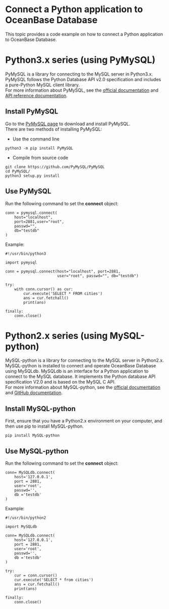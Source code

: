 # Connect a Python application to OceanBase Database

This topic provides a code example on how to connect a Python application to OceanBase Database.
<a name="QKBXQ"></a>
# Python3.x series (using PyMySQL)
PyMySQL is a library for connecting to the MySQL server in Python3.x.<br />PyMySQL follows the Python Database API v2.0 specification and includes a pure-Python MySQL client library.<br />For more information about PyMySQL, see the [official documentation](https://pypi.org/project/PyMySQL/) and [API reference documentation](https://pymysql.readthedocs.io/en/latest/modules/index.html).
<a name="GQEis"></a>
## Install PyMySQL
Go to the [PyMySQL page](https://github.com/PyMySQL/PyMySQL) to download and install PyMySQL.<br />There are two methods of installing PyMySQL:

- Use the command line
```
python3 -m pip install PyMySQL
```

- Compile from source code
```
git clone https://github.com/PyMySQL/PyMySQL
cd PyMySQL/
python3 setup.py install
```
<a name="PyMm4"></a>
## Use PyMySQL
Run the following command to set the **connect** object:
```
conn = pymysql.connect(
    host="localhost", 
    port=2881,user="root", 
    passwd="", 
    db="testdb"
)
```

Example:
```
#!/usr/bin/python3

import pymysql

conn = pymysql.connect(host="localhost", port=2881,
                       user="root", passwd="", db="testdb")

try:
    with conn.cursor() as cur:
        cur.execute('SELECT * FROM cities')
        ans = cur.fetchall()
        print(ans)

finally:
    conn.close()
```

<a name="G7r1R"></a>
# Python2.x series (using MySQL-python)
MySQL-python is a library for connecting to the MySQL server in Python2.x.<br />MySQL-python is installed to connect and operate OceanBase Database using MySQLdb. MySQLdb is an interface for a Python application to connect to the MySQL database. It implements the Python database API specification V2.0 and is based on the MySQL C API.<br />For more information about MySQL-python, see the [official documentation](https://pypi.org/project/MySQL-python/) and [GitHub documentation](https://github.com/farcepest/MySQLdb1).
<a name="oV5B6"></a>
## Install MySQL-python
First, ensure that you have a Python2.x environment on your computer, and then use pip to install MySQL-python.
```
pip install MySQL-python
```
<a name="afo3l"></a>
## Use MySQL-python
Run the following command to set the **connect** object:
```
conn= MySQLdb.connect(
    host='127.0.0.1',
    port = 2881,
    user='root',
    passwd='',
    db ='testdb'
)    
```

Example:
```
#!/usr/bin/python2

import MySQLdb

conn= MySQLdb.connect(
    host='127.0.0.1',
    port = 2881,
    user='root',
    passwd='',
    db ='testdb'
)

try:
    cur = conn.cursor()
    cur.execute('SELECT * from cities')
    ans = cur.fetchall()
    print(ans)
    
finally:
    conn.close()
```

